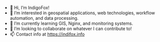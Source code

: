 - 👋 Hi, I’m IndigoFox!
- 👀 I’m interested in geospatial applications, web technologies, workflow automation, and data processing.
- 🌱 I’m currently learning GIS, Nginx, and monitoring systems.
- 💞️ I’m looking to collaborate on whatever I can contribute to!
- 📫 Contact info at https://indifox.info

<!---
indig0fox/indig0fox is a ✨ special ✨ repository because its `README.md` (this file) appears on your GitHub profile.
You can click the Preview link to take a look at your changes.
--->
